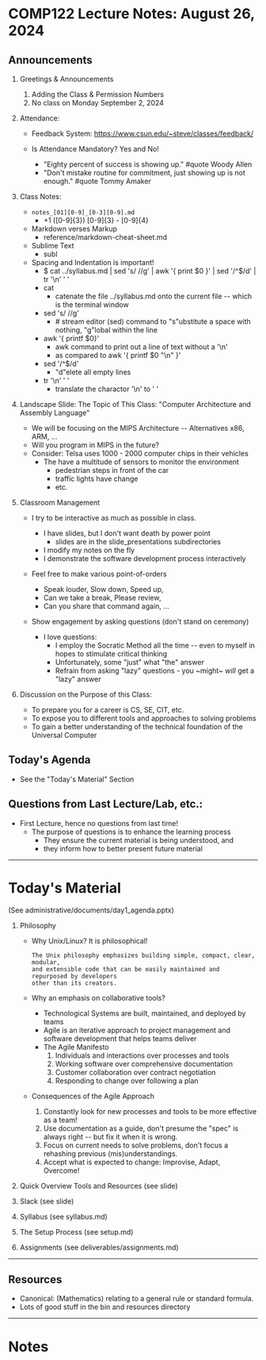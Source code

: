 # COMP122 Lecture Notes: August 26, 2024

## Announcements
   1. Greetings & Announcements
      1. Adding the Class & Permission Numbers
      1. No class on Monday September 2, 2024
   
   1. Attendance:
      - Feedback System: https://www.csun.edu/~steve/classes/feedback/ 

      - Is Attendance Mandatory?  Yes and No!
        * "Eighty percent of success is showing up." #quote Woody Allen
        * "Don't mistake routine for commitment, just showing up is not enough."  #quote Tommy Amaker

   1. Class Notes:
      - `notes_[01][0-9]_[0-3][0-9].md`
        - +1 ([0-9]{3}) [0-9]{3} - [0-9]{4}
      - Markdown verses Markup
        - reference/markdown-cheat-sheet.md
      - Sublime Text
        - subl
      - Spacing and Indentation is important!
        - $ cat ../syllabus.md | sed 's/ //g' | awk '{ print $0 }' | sed '/^$/d' | tr '\n' ' '
        - cat
          - catenate the file ../syllabus.md onto the current file -- which is the terminal window
        - sed 's/ //g'   
          - \# stream editor (sed) command to "s"ubstitute a space with nothing, "g"lobal within the line
        - awk '{ printf $0}'
          - awk command to print out a line of text without a '\n'
          - as compared to awk '{ printf $0 "\n" }'
        - sed '/^$/d'
          - "d"elete all empty lines
        - tr '\n' ' '
          - translate the charactor '\n' to ' '

   1. Landscape Slide: The Topic of This Class:  "Computer Architecture and Assembly Language"
      - We will be focusing on the MIPS Architecture -- Alternatives x86, ARM, ...
      - Will you program in MIPS in the future?
      - Consider:  Telsa uses 1000 - 2000 computer chips in their vehicles
        - The have a multitude of sensors to monitor the environment
          * pedestrian steps in front of the car
          * traffic lights have change
          * etc. 

 
   1. Classroom Management
      - I try to be interactive as much as possible in class.
        - I have slides, but I don't want death by power point 
          * slides are in the slide_presentations subdirectories
        - I modify my notes on the fly
        - I demonstrate the software development process interactively

      - Feel free to make various point-of-orders
        - Speak louder, Slow down, Speed up, 
        - Can we take a break, Please review,
        - Can you share that command again, ...

      - Show engagement by asking questions (don't stand on ceremony)
        * I love questions:
          - I employ the Socratic Method all the time -- even to myself
           in hopes to stimulate critical thinking
          - Unfortunately, some "just" what "the" answer
          - Refrain from asking "lazy" questions  - you ~might~ *will* get a "lazy" answer

   1. Discussion on the Purpose of this Class:
      - To prepare you for a career is CS, SE, CIT, etc.
      - To expose you to different tools and approaches to solving problems
      - To gain a better understanding of the technical foundation of the Universal Computer


## Today's Agenda
   * See the "Today's Material" Section


## Questions from Last Lecture/Lab, etc.:
   * First Lecture, hence no questions from last time!
     - The purpose of questions is to enhance the learning process
       - They ensure the current material is being understood, and 
       - they inform how to better present future material



---
# Today's Material
  (See administrative/documents/day1_agenda.pptx)

  1. Philosophy 
     * Why Unix/Linux?  It is philosophical!
       ```
       The Unix philosophy emphasizes building simple, compact, clear, modular, 
       and extensible code that can be easily maintained and repurposed by developers 
       other than its creators.
       ```

     * Why an emphasis on collaborative tools?
       - Technological Systems are built, maintained, and deployed by teams
       - Agile is an iterative approach to project management and software 
         development that helps teams deliver
       - The Agile Manifesto 
         1. Individuals and interactions over processes and tools
         1. Working software over comprehensive documentation
         1. Customer collaboration over contract negotiation
         1. Responding to change over following a plan
  

     * Consequences of the Agile Approach
       1. Constantly look for new processes and tools to be more effective as a team!
       1. Use documentation as a guide, don't presume the "spec" is always right -- 
          but fix it when it is wrong.
       1. Focus on current needs to solve problems, don't focus a rehashing previous
          (mis)understandings.
       1. Accept what is expected to change: Improvise, Adapt, Overcome!


  1. Quick Overview Tools and Resources (see slide)

  1. Slack (see slide)

  1. Syllabus (see syllabus.md)

  1. The Setup Process (see setup.md)

  1. Assignments (see deliverables/assignments.md)


---
## Resources
  * Canonical: (Mathematics) relating to a general rule or standard formula.
  * Lots of good stuff in the bin and resources directory

---
<!-- This section is for student's to place their own notes. -->
<!-- This section will not be updated by the Professor.   -->

# Notes  
